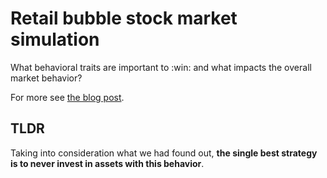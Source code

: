 # Retail bubble stock market simulation
What behavioral traits are important to :win: and what impacts the overall market behavior?

For more see [the blog post](https://ronaldluc.com/ml/system-models/).

## TLDR
Taking into consideration what we had found out, **the single best strategy is to never invest in assets with this behavior**.
